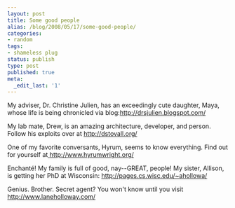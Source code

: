 ```yaml
---
layout: post
title: Some good people
alias: /blog/2008/05/17/some-good-people/
categories:
- random
tags:
- shameless plug
status: publish
type: post
published: true
meta:
  _edit_last: '1'
---
```

My adviser, Dr. Christine Julien, has an exceedingly cute daughter, Maya, whose life is being chronicled via blog:<a title="my adviser's personal blog" href="http://drsjulien.blogspot.com/" target="_blank">http://drsjulien.blogspot.com/</a>

My lab mate, Drew, is an amazing architecture, developer, and person. Follow his exploits over at <a title="lab mate's blog" href="http://dstovall.org/" target="_blank">http://dstovall.org/</a>

One of my favorite conversants, Hyrum, seems to know everything. Find out for yourself at<a title="hyrum is awesome like a tonka truck" href="http://www.hyrumwright.org/" target="_blank"> http://www.hyrumwright.org/</a>

Enchanté! My family is full of good, nay--GREAT, people! My sister, Allison, is getting her PhD at Wisconsin: <a title="genius, sister, blogger" href="http://pages.cs.wisc.edu/~ahollowa/" target="_blank">http://pages.cs.wisc.edu/~ahollowa/</a>

Genius. Brother. Secret agent? You won't know until you visit <a title="genius, brother. blogger" href="http://www.laneholloway.com/" target="_blank">http://www.laneholloway.com/</a>
